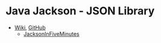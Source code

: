 # Java Jackson - JSON Library

* [Wiki](http://wiki.fasterxml.com/JacksonHome), [GitHub](https://github.com/FasterXML/jackson)
    * [JacksonInFiveMinutes](http://wiki.fasterxml.com/JacksonInFiveMinutes)
    
